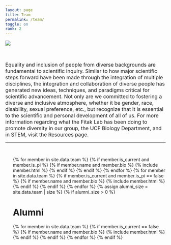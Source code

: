 ```yaml
---
layout: page
title: Team
permalink: /team/
toggle: on
rank: 2
---
```


<div style="margin-bottom: 50px;">
    <img src="{{ 'team/lab.jpg' | prepend: site.images_dir | prepend: site.baseurl }}" />
</div>

<div>
<font size="3">Equality and inclusion of people from diverse backgrounds are fundamental to scientific inquiry.  Similar to how major scientific steps forward have been made through the integration of multiple disciplines, the integration and collaboration of diverse people has generated new ideas, techniques, and paradigms critical for scientific advancement. Not only are we committed to fostering a diverse and inclusive atmosphere, whether it be gender, race, disability, sexual preference, etc., but recognize that it is essential to the scientific and personal development of all of us. For more information regarding what the Fitak Lab has been doing to promote diversity in our group, the UCF Biology Department, and in STEM, visit the <a href="http://fitaklab.com/resources/">Resources</a> page.</font>
</div>
<hr>
<br>
<div class="lab-wrapper">
    <ul class="lab-list">
    <!-- Current PI -->
    {% for member in site.data.team %}
        {% if member.is_current and member.is_pi %}
            {% if member.name and member.bio %}
                {% include member.html %}
            {% endif %}
        {% endif %}
    {% endfor %}
    <!-- Current Members -->
    {% for member in site.data.team %}
        {% if member.is_current and member.is_pi == false %}
            {% if member.name and member.bio %}
                {% include member.html %}
            {% endif %}
        {% endif %}
    {% endfor %}
    <!-- Non-current (alumni) -->
    {% assign alumni_size = site.data.team | size %}
    {% if alumni_size > 0 %}
        <h1 class="post-title">Alumni</h1>
        {% for member in site.data.team %}
            {% if member.is_current == false %}
                {% if member.name and member.bio %}
                    {% include member.html %}
                {% endif %}
            {% endif %}
        {% endfor %}
    {% endif %}
    </ul>
</div>

